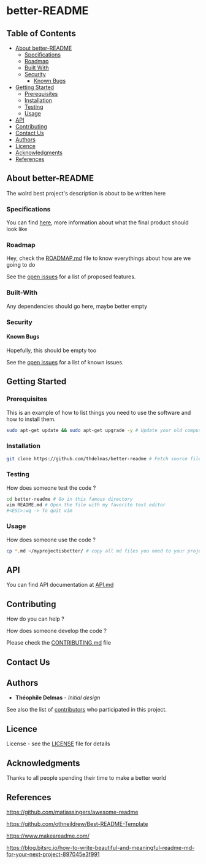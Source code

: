 # better-README

## Table of Contents

* [About better-README](#about-better-readme)
  * [Specifications](#specifications)
  * [Roadmap](#roadmap)
  * [Built With](#built-with)
  * [Security](#security)
    * [Known Bugs](#known-bugs)
* [Getting Started](#getting-started)
  * [Prerequisites](#prerequisites)
  * [Installation](#installation)
  * [Testing](#testing)
  * [Usage](#usage)
* [API](API.md)
* [Contributing](#contributing)
* [Contact Us](#contact-us)
* [Authors](#authors)
* [Licence](#licence)
* [Acknowledgments](#acknowledgments)
* [References](#references)

## About better-README

The wolrd best project's description is about to be written here

### Specifications

You can find [here](SPECIFICATIONS.md), more information about what the final product should look like

### Roadmap

Hey, check the [ROADMAP.md](ROADMAP.md) file to know everythings about how are we going to do

See the [open issues](https://github.com/thdelmas/better-README/issues) for a list of proposed features.

### Built-With

Any dependencies should go here, maybe better empty

### Security

#### Known Bugs

Hopefully, this should be empty too

See the [open issues](https://github.com/thdelmas/better-README/issues) for a list of known issues.

## Getting Started

### Prerequisites

This is an example of how to list things you need to use the software and how to install them.

```sh
sudo apt-get update && sudo apt-get upgrade -y # Update your old computer
```

### Installation

```sh
git clone https://github.com/thdelmas/better-readme # Fetch source files

```

### Testing

How does someone test the code ?

```sh
cd better-readme # Go in this famous directory
vim README.md # Open the file with my favorite text editor
#<ESC>:wq -> To quit vim

```

### Usage

How does someone use the code ?

```sh
cp *.md ~/myprojectisbetter/ # copy all md files you need to your project

```

## API

You can find API documentation at [API.md](API.md)


## Contributing

How do you can help ?

How does someone develop the code ?

Please check the [CONTRIBUTING.md](CONTRIBUTING.md) file

## Contact Us

## Authors

* **Théophile Delmas** - *Initial design*

See also the list of [contributors](https://github.com/thdelmas/better-README/graphs/contributors) who participated in this project.

## Licence

License - see the [LICENSE](LICENSE) file for details

## Acknowledgments

Thanks to all people spending their time to make a better world

## References

<https://github.com/matiassingers/awesome-readme>

<https://github.com/othneildrew/Best-README-Template>

<https://www.makeareadme.com/>

<https://blog.bitsrc.io/how-to-write-beautiful-and-meaningful-readme-md-for-your-next-project-897045e3f991>
